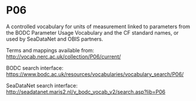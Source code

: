 # P06
A controlled vocabulary for units of measurement linked to parameters from the BODC Parameter Usage Vocabulary and the CF standard names, or used by SeaDataNet and OBIS partners.

Terms and mappings available from: http://vocab.nerc.ac.uk/collection/P06/current/

BODC search interface: https://www.bodc.ac.uk/resources/vocabularies/vocabulary_search/P06/

SeaDataNet search interface: http://seadatanet.maris2.nl/v_bodc_vocab_v2/search.asp?lib=P06
